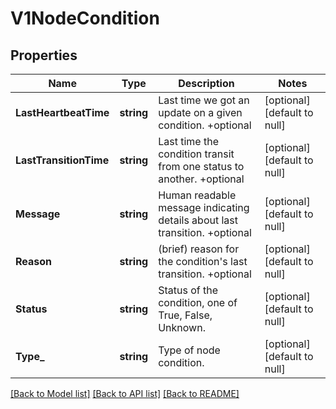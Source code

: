 # V1NodeCondition

## Properties
Name | Type | Description | Notes
------------ | ------------- | ------------- | -------------
**LastHeartbeatTime** | **string** | Last time we got an update on a given condition. +optional | [optional] [default to null]
**LastTransitionTime** | **string** | Last time the condition transit from one status to another. +optional | [optional] [default to null]
**Message** | **string** | Human readable message indicating details about last transition. +optional | [optional] [default to null]
**Reason** | **string** | (brief) reason for the condition&#x27;s last transition. +optional | [optional] [default to null]
**Status** | **string** | Status of the condition, one of True, False, Unknown. | [optional] [default to null]
**Type_** | **string** | Type of node condition. | [optional] [default to null]

[[Back to Model list]](../README.md#documentation-for-models) [[Back to API list]](../README.md#documentation-for-api-endpoints) [[Back to README]](../README.md)

